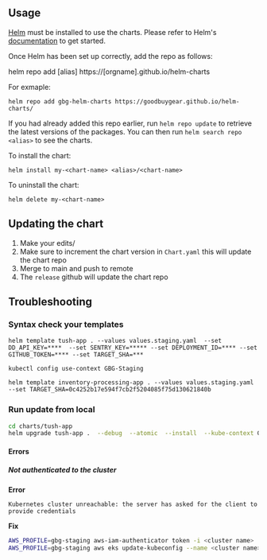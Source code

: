 ## Usage

[Helm](https://helm.sh) must be installed to use the charts.  Please refer to
Helm's [documentation](https://helm.sh/docs) to get started.

Once Helm has been set up correctly, add the repo as follows:

  helm repo add [alias] https://[orgname].github.io/helm-charts

For exmaple:

  `helm repo add gbg-helm-charts https://goodbuygear.github.io/helm-charts/`

If you had already added this repo earlier, run `helm repo update` to retrieve
the latest versions of the packages.  You can then run `helm search repo
<alias>` to see the charts.

To install the <chart-name> chart:

    helm install my-<chart-name> <alias>/<chart-name>

To uninstall the chart:

    helm delete my-<chart-name>

## Updating the chart

1. Make your edits/
2. Make sure to increment the chart version in `Chart.yaml` this will update the chart repo
3. Merge to main and push to remote
4. The `release` github will update the chart repo

## Troubleshooting

### Syntax check your templates

`helm template tush-app . --values values.staging.yaml  --set DD_API_KEY=****  --set SENTRY_KEY=***** --set DEPLOYMENT_ID=**** --set GITHUB_TOKEN=**** --set TARGET_SHA=***`

`kubectl config use-context GBG-Staging`

`helm template inventory-processing-app . --values values.staging.yaml  --set TARGET_SHA=0c4252b17e594f7cb2f5204085f75d130621840b`

### Run update from local
```bash
cd charts/tush-app
helm upgrade tush-app .  --debug  --atomic  --install  --kube-context GBG-Staging  --values values.staging.yaml  --set DD_API_KEY=***  --set SENTRY_KEY=*** --set TARGET_SHA=9a290ba0458e3a0fe31ef1f83e3cb6c84c050b10
```
#### Errors
##### Not authenticated to the cluster
**Error**

`Kubernetes cluster unreachable: the server has asked for the client to provide credentials`

**Fix**
```bash
AWS_PROFILE=gbg-staging aws-iam-authenticator token -i <cluster name>
AWS_PROFILE=gbg-staging aws eks update-kubeconfig --name <cluster name> --region <cluster region>
```